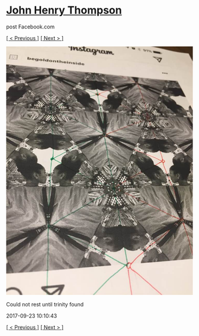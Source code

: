 # [John Henry Thompson](../README.md)
post Facebook.com

[[ < Previous ]](2017-09-23-2.md) [[ Next > ]](2017-09-23-4.md)

[![](../media/2017-09-23/Timeline-Photos-Could-not-rest-until-trinity-found.jpg)](../README.md)

Could not rest until  trinity found

2017-09-23 10:10:43

[[ < Previous ]](2017-09-23-2.md) [[ Next > ]](2017-09-23-4.md)